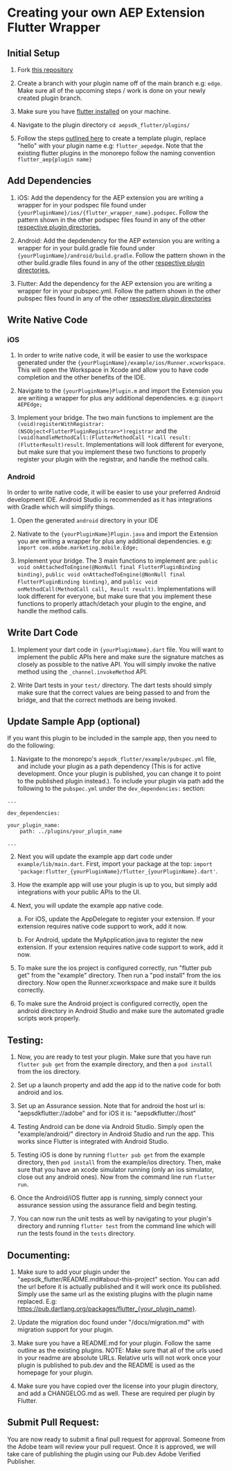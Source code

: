 # Creating your own AEP Extension Flutter Wrapper 

## Initial Setup

1. Fork [this repository](https://github.com/adobe/aepsdk_flutter)

2. Create a branch with your plugin name off of the main branch e.g: `edge`. Make sure all of the upcoming steps / work is done on your newly created plugin branch. 

3. Make sure you have [flutter installed](https://docs.flutter.dev/get-started/install/macos) on your machine.

4. Navigate to the plugin directory 
`cd aepsdk_flutter/plugins/`

5. Follow the steps [outlined here](https://docs.flutter.dev/development/packages-and-plugins/developing-packages#step-1-create-the-package-1) to create a template plugin, replace "hello" with your plugin name e.g: `flutter_aepedge`. Note that the existing flutter plugins in the monorepo follow the naming convention `flutter_aep{plugin name}`

## Add Dependencies

1. iOS: Add the dependency for the AEP extension you are writing a wrapper for in your podspec file found under `{yourPluginName}/ios/{flutter_wrapper_name}.podspec`. Follow the pattern shown in the other podspec files found in any of the other [respective plugin directories.](https://github.com/adobe/aepsdk_flutter/blob/main/plugins/flutter_aepassurance/ios/flutter_aepassurance.podspec)

2. Android: Add the depdendency for the AEP extension you are writing a wrapper for in your build.gradle file found under `{yourPluginName}/android/build.gradle`. Follow the pattern shown in the other build.gradle files found in any of the other [respective plugin directories.](https://github.com/adobe/aepsdk_flutter/blob/main/plugins/flutter_aepassurance/android/build.gradle)

3. Flutter: Add the dependency for the AEP extension you are writing a wrapper for in your pubspec.yml. Follow the pattern shown in the other pubspec files found in any of the other [respective plugin directories](https://github.com/adobe/aepsdk_flutter/blob/main/plugins/flutter_aepassurance/pubspec.yaml)

## Write Native Code

### iOS

1. In order to write native code, it will be easier to use the workspace generated under the `{yourPluginName}/example/ios/Runner.xcworkspace`. This will open the Workspace in Xcode and allow you to have code completion and the other benefits of the IDE.

2. Navigate to the `{yourPluginName}Plugin.m` and import the Extension you are writing a wrapper for plus any additional dependencies. e.g: `@import AEPEdge;`

3. Implement your bridge. The two main functions to implement are the `(void)registerWithRegistrar:(NSObject<FlutterPluginRegistrar>*)registrar` and the `(void)handleMethodCall:(FlutterMethodCall *)call result:(FlutterResult)result`. Implementations will look different for everyone, but make sure that you implement these two functions to properly register your plugin with the registrar, and handle the method calls.

### Android

In order to write native code, it will be easier to use your preferred Android development IDE. Android Studio is recommended as it has integrations with Gradle which will simplify things. 

1. Open the generated `android` directory in your IDE

2. Nativate to the `{yourPluginName}Plugin.java` and import the Extension you are writing a wrapper for plus any additional dependencies. e.g: `import com.adobe.marketing.mobile.Edge;`

3. Implement your bridge. The 3 main functions to implement are: `public void onAttachedToEngine(@NonNull final FlutterPluginBinding binding)`, `public void onAttachedToEngine(@NonNull final FlutterPluginBinding binding)`, and `public void onMethodCall(MethodCall call, Result result)`. Implementations will look different for everyone, but make sure that you implement these functions to properly attach/detach your plugin to the engine, and handle the method calls. 

## Write Dart Code

1. Implement your dart code in `{yourPluginName}.dart` file. You will want to implement the public APIs here and make sure the signature matches as closely as possible to the native API. You will simply invoke the native method using the `_channel.invokeMethod` API. 

2. Write Dart tests in your `test/` directory. The dart tests should simply make sure that the correct values are being passed to and from the bridge, and that the correct methods are being invoked.



## Update Sample App (optional)

If you want this plugin to be included in the sample app, then you need to do the following:

1. Navigate to the monorepo's `aepsdk_flutter/example/pubspec.yml` file, and include your plugin as a path dependency (This is for active development. Once your plugin is published, you can change it to point to the published plugin instead.). To include your plugin via path add the following to the `pubspec.yml` under the `dev_dependencies:` section: 

```
...

dev_dependencies:

your_plugin_name:
    path: ../plugins/your_plugin_name

...

```
2. Next you will update the example app dart code under `example/lib/main.dart`. First, import your package at the top:
`import 'package:flutter_{yourPluginName}/flutter_{yourPluginName}.dart'`. 

3. How the example app will use your plugin is up to you, but simply add integrations with your public APIs to the UI.

4. Next, you will update the example app native code. 

    a. For iOS, update the AppDelegate to register your extension. If your extension requires native code support to work, add it now.

    b. For Android, update the MyApplication.java to register the new extension. If your extension requires native code support to work, add it now.

5. To make sure the ios project is configured correctly, run "flutter pub get" from the "example" directory. Then run a "pod install" from the ios directory. Now open the Runner.xcworkspace and make sure it builds correctly.

6. To make sure the Android project is configured correctly, open the android directory in Android Studio and make sure the automated gradle scripts work properly. 

## Testing:

1. Now, you are ready to test your plugin. Make sure that you have run `flutter pub get` from the example directory, and then a `pod install` from the ios directory.

2. Set up a launch property and add the app id to the native code for both android and ios. 

3. Set up an Assurance session. Note that for android the host url is: "aepsdkflutter://adobe" and for iOS it is: "aepsdkflutter://host"

4. Testing Android can be done via Android Studio. Simply open the "example/android/" directory in Android Studio and run the app. This works since Flutter is integrated with Android Studio. 

5. Testing iOS is done by running `flutter pub get` from the example directory, then `pod install` from the example/ios directory. Then, make sure that you have an xcode simulator running (only an ios simulator, close out any android ones). Now from the command line run `flutter run`. 

6. Once the Android/iOS flutter app is running, simply connect your assurance session using the assurance field and begin testing.

7. You can now run the unit tests as well by navigating to your plugin's directory and running `flutter test` from the command line which will run the tests found in the `tests` directory.

## Documenting:

1. Make sure to add your plugin under the "aepsdk_flutter/README.md#about-this-project" section. You can add the url before it is actually published and it will work once its published. Simply use the same url as the existing plugins with the plugin name replaced. E.g: https://pub.dartlang.org/packages/flutter_{your_plugin_name}.

2. Update the migration doc found under "/docs/migration.md" with migration support for your plugin.
3. Make sure you have a README.md for your plugin. Follow the same outline as the existing plugins. NOTE: Make sure that all of the urls used in your readme are absolute URLs. Relative urls will not work once your plugin is published to pub.dev and the README is used as the homepage for your plugin.

4. Make sure you have copied over the license into your plugin directory, and add a CHANGELOG.md as well. These are required per plugin by Flutter.

## Submit Pull Request:

You are now ready to submit a final pull request for approval. Someone from the Adobe team will review your pull request. Once it is approved, we will take care of publishing the plugin using our Pub.dev Adobe Verified Publisher. 


